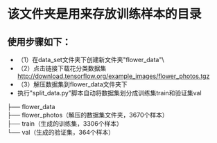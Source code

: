 # 该文件夹是用来存放训练样本的目录

## 使用步骤如下：
- （1）在data_set文件夹下创建新文件夹"flower_data"\
- （2）点击链接下载花分类数据集
       http://download.tensorflow.org/example_images/flower_photos.tgz
- （3）解压数据集到flower_data文件夹下
- 执行"split_data.py"脚本自动将数据集划分成训练集train和验证集val

├── flower_data   
       ├── flower_photos（解压的数据集文件夹，3670个样本）  
       ├── train（生成的训练集，3306个样本）  
       └── val（生成的验证集，364个样本）